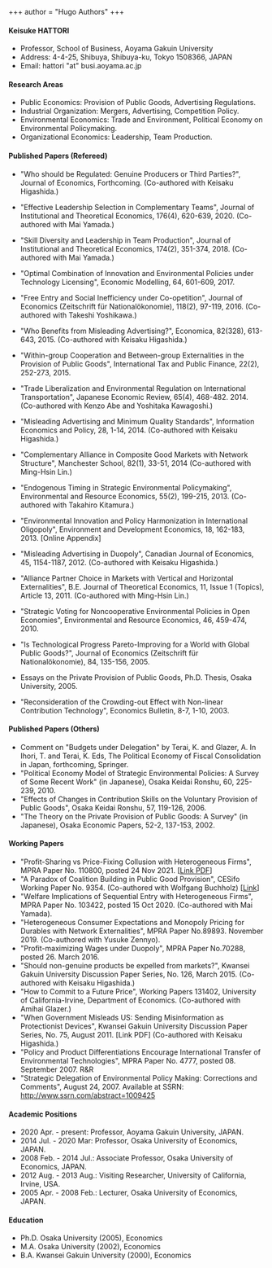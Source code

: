 +++
author = "Hugo Authors"
+++


#### <i class="fas fa-user-circle"></i> Keisuke HATTORI
- Professor, School of Business, Aoyama Gakuin University
- Address: 4-4-25, Shibuya, Shibuya-ku, Tokyo 1508366, JAPAN
- Email: hattori "at" busi.aoyama.ac.jp

#### <i class="fab fa-cloudsmith"></i> Research Areas

- Public Economics: Provision of Public Goods, Advertising Regulations.
- Industrial Organization: Mergers, Advertising, Competition Policy.
- Environmental Economics: Trade and Environment, Political Economy on Environmental Policymaking.
- Organizational Economics: Leadership, Team Production.

#### <i class="fas fa-check-square"></i> Published Papers (Refereed)

- "Who should be Regulated: Genuine Producers or Third Parties?", Journal of Economics, Forthcoming. (Co-authored with Keisaku Higashida.)

- "Effective Leadership Selection in Complementary Teams", Journal of Institutional and Theoretical Economics, 176(4), 620-639, 2020. (Co-authored with Mai Yamada.)
- "Skill Diversity and Leadership in Team Production", Journal of Institutional and Theoretical Economics, 174(2), 351-374, 2018. (Co-authored with Mai Yamada.) 
- "Optimal Combination of Innovation and Environmental Policies under Technology Licensing", Economic Modelling, 64, 601-609, 2017.
- "Free Entry and Social Inefficiency under Co-opetition", Journal of Economics (Zeitschrift für Nationalökonomie), 118(2), 97-119, 2016. (Co-authored with Takeshi Yoshikawa.)
- "Who Benefits from Misleading Advertising?", Economica, 82(328), 613-643, 2015. (Co-authored with Keisaku Higashida.)
- "Within-group Cooperation and Between-group Externalities in the Provision of Public Goods", International Tax and Public Finance, 22(2), 252-273, 2015. 
- "Trade Liberalization and Environmental Regulation on International Transportation", Japanese Economic Review, 65(4), 468-482. 2014. (Co-authored with Kenzo Abe and Yoshitaka Kawagoshi.)
- "Misleading Advertising and Minimum Quality Standards", Information Economics and Policy, 28, 1-14, 2014. (Co-authored with Keisaku Higashida.)
- "Complementary Alliance in Composite Good Markets with Network Structure", Manchester School, 82(1), 33-51, 2014 (Co-authored with Ming-Hsin Lin.)
- "Endogenous Timing in Strategic Environmental Policymaking", Environmental and Resource Economics, 55(2), 199-215, 2013. (Co-authored with Takahiro Kitamura.)
- "Environmental Innovation and Policy Harmonization in International Oligopoly", Environment and Development Economics, 18, 162-183, 2013. [Online Appendix]
- "Misleading Advertising in Duopoly", Canadian Journal of Economics, 45, 1154-1187, 2012. (Co-authored with Keisaku Higashida.)
- "Alliance Partner Choice in Markets with Vertical and Horizontal Externalities", B.E. Journal of Theoretical Economics, 11, Issue 1 (Topics), Article 13, 2011. (Co-authored with Ming-Hsin Lin.)
- "Strategic Voting for Noncooperative Environmental Policies in Open Economies", Environmental and Resource Economics, 46, 459-474, 2010.
- "Is Technological Progress Pareto-Improving for a World with Global Public Goods?", Journal of Economics (Zeitschrift für Nationalökonomie), 84, 135-156, 2005.
- Essays on the Private Provision of Public Goods, Ph.D. Thesis, Osaka University, 2005.
- "Reconsideration of the Crowding-out Effect with Non-linear Contribution Technology", Economics Bulletin, 8-7, 1-10, 2003.

#### <i class="fas fa-check-square"></i> Published Papers (Others)

- Comment on "Budgets under Delegation" by Terai, K. and Glazer, A. In Ihori, T. and Terai, K. Eds, The Political Economy of Fiscal Consolidation in Japan, forthcoming, Springer. 
- "Political Economy Model of Strategic Environmental Policies: A Survey of Some Recent Work" (in Japanese), Osaka Keidai Ronshu, 60, 225-239, 2010.
- "Effects of Changes in Contribution Skills on the Voluntary Provision of Public Goods", Osaka Keidai Ronshu, 57, 119-126, 2006.
- "The Theory on the Private Provision of Public Goods: A Survey" (in Japanese), Osaka Economic Papers, 52-2, 137-153, 2002.

#### <i class="fas fa-check-square"></i> Working Papers

- "Profit-Sharing vs Price-Fixing Collusion with Heterogeneous Firms", MPRA Paper No. 110800, posted 24 Nov 2021. [[Link PDF](https://mpra.ub.uni-muenchen.de/110800/1/MPRA_paper_110800.pdf)]
- "A Paradox of Coalition Building in Public Good Provision", CESifo Working Paper No. 9354. (Co-authored with Wolfgang Buchholz) [[Link](https://www.cesifo.org/node/65747)]
- "Welfare Implications of Sequential Entry with Heterogeneous Firms", MPRA Paper No. 103422, posted 15 Oct 2020. (Co-authored with Mai Yamada).
- "Heterogeneous Consumer Expectations and Monopoly Pricing for Durables with Network Externalities", MPRA Paper No.89893. November 2019. (Co-authored with Yusuke Zennyo).
- "Profit-maximizing Wages under Duopoly", MPRA Paper No.70288, posted 26. March 2016.
- "Should non-genuine products be expelled from markets?", Kwansei Gakuin University Discussion Paper Series, No. 126, March 2015. (Co-authored with Keisaku Higashida.)
- "How to Commit to a Future Price", Working Papers 131402, University of California-Irvine, Department of Economics. (Co-authored with Amihai Glazer.)
- "When Government Misleads US: Sending Misinformation as Protectionist Devices", Kwansei Gakuin University Discussion Paper Series, No. 75, August 2011. [Link PDF] (Co-authored with Keisaku Higashida.)
- "Policy and Product Differentiations Encourage International Transfer of Environmental Technologies", MPRA Paper No. 4777, posted 08. September 2007. R&R
- "Strategic Delegation of Environmental Policy Making: Corrections and Comments", August 24, 2007. Available at SSRN: http://www.ssrn.com/abstract=1009425

#### <i class="fas fa-chalkboard-teacher"></i> Academic Positions

- 2020 Apr. - present: Professor, Aoyama Gakuin University, JAPAN.
- 2014 Jul. - 2020 Mar: Professor, Osaka University of Economics, JAPAN.
- 2008 Feb. - 2014 Jul.: Associate Professor, Osaka University of Economics, JAPAN.
- 2012 Aug. - 2013 Aug.: Visiting Researcher, University of California, Irvine, USA.
- 2005 Apr. - 2008 Feb.: Lecturer, Osaka University of Economics, JAPAN.

#### <i class="fas fa-graduation-cap"></i> Education

- Ph.D. Osaka University (2005), Economics
- M.A. Osaka University (2002), Economics
- B.A. Kwansei Gakuin University (2000), Economics 
